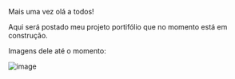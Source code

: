 Mais uma vez olá a todos!

Aqui será postado meu projeto portifólio que no momento está em construção.

Imagens dele até o momento:

![image](https://github.com/fabioDev21/MeuPortfolio/assets/111830665/220cce4f-afd8-4394-ad5e-97051004d90d)
